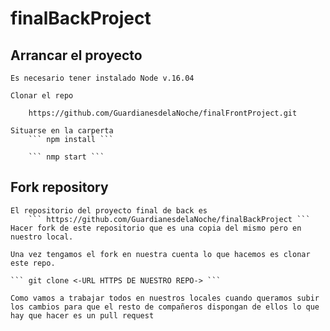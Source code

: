 # finalBackProject

## Arrancar el proyecto
    Es necesario tener instalado Node v.16.04

    Clonar el repo 

        https://github.com/GuardianesdelaNoche/finalFrontProject.git
    
    Situarse en la carperta
        ``` npm install ```
    
        ``` nmp start ```

## Fork repository
    El repositorio del proyecto final de back es
        ``` https://github.com/GuardianesdelaNoche/finalBackProject ```
    Hacer fork de este repositorio que es una copia del mismo pero en nuestro local.

    Una vez tengamos el fork en nuestra cuenta lo que hacemos es clonar este repo.

    ``` git clone <-URL HTTPS DE NUESTRO REPO-> ```

    Como vamos a trabajar todos en nuestros locales cuando queramos subir los cambios para que el resto de compañeros dispongan de ellos lo que hay que hacer es un pull request 
